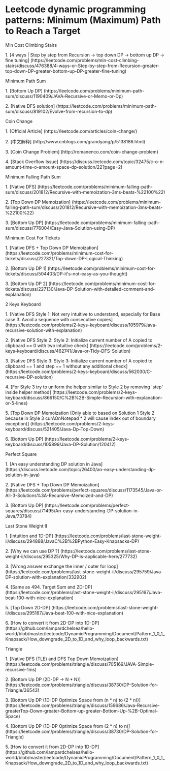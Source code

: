 # Leetcode dynamic programming patterns: Minimum (Maximum) Path to Reach a Target

<p>Min Cost Climbing Stairs
<p>1. [4 ways | Step by step from Recursion -> top down DP -> bottom up DP -> fine tuning] (https://leetcode.com/problems/min-cost-climbing-stairs/discuss/476388/4-ways-or-Step-by-step-from-Recursion-greater-top-down-DP-greater-bottom-up-DP-greater-fine-tuning)

<p>Minimum Path Sum
<p>1. [Bottom Up DP] (https://leetcode.com/problems/minimum-path-sum/discuss/1190409/JAVA-Recursive-or-Memo-or-Dp)
<p>2. [Native DFS solution] (https://leetcode.com/problems/minimum-path-sum/discuss/819102/Evolve-from-recursion-to-dp)

<p>Coin Change
<p>1. [Official Article] (https://leetcode.com/articles/coin-change/)
<p>2. [中文解释] (http://www.cnblogs.com/grandyang/p/5138186.html)
<p>3. [Coin Change Problem] (http://romanenco.com/coin-change-problem)
<p>4. [Stack Overflow Issue] (https://discuss.leetcode.com/topic/32475/c-o-n-amount-time-o-amount-space-dp-solution/22?page=2)

<p>Minimum Falling Path Sum
<p>1. [Native DFS] (https://leetcode.com/problems/minimum-falling-path-sum/discuss/201812/Recursive-with-memoization-3ms-beats-%22100%22)
<p>2. [Top Down DP Memoization] (https://leetcode.com/problems/minimum-falling-path-sum/discuss/201812/Recursive-with-memoization-3ms-beats-%22100%22)
<p>3. [Bottom Up DP] (https://leetcode.com/problems/minimum-falling-path-sum/discuss/776004/Easy-Java-Solution-using-DP)

<p>Minimum Cost For Tickets
<p>1. [Native DFS + Top Down DP Memoization] (https://leetcode.com/problems/minimum-cost-for-tickets/discuss/227321/Top-down-DP-Logical-Thinking)
<p>2. [Bottom Up DP 1] (https://leetcode.com/problems/minimum-cost-for-tickets/discuss/504403/DP-it's-not-easy-as-you-thought)
<p>3. [Bottom Up DP 2] (https://leetcode.com/problems/minimum-cost-for-tickets/discuss/227130/Java-DP-Solution-with-detailed-comment-and-explanation)

<p>2 Keys Keyboard
<p>1. [Native DFS Style 1: Not very intuitive to understand, especially for Base case 3: Avoid a sequence with consecutive copies] (https://leetcode.com/problems/2-keys-keyboard/discuss/105979/Java-recursive-solution-with-explanation)
<p>2. [Native DFS Style 2: Style 2: Initialize current number of A copied to clipboard == 0 with two intuitive check] (https://leetcode.com/problems/2-keys-keyboard/discuss/462741/Java-or-Tidy-DFS-Solution)
<p>3. [Native DFS Style 3: Style 3: Initialize current number of A copied to clipboard == 1 and step == 1 without any additional check] (https://leetcode.com/problems/2-keys-keyboard/discuss/562030/C-recursive-DP-solution)
<p>4. [For Style 3 try to uniform the helper similar to Style 2 by removing 'step' inside helper method] (https://leetcode.com/problems/2-keys-keyboard/discuss/866150/C%2B%2B-Simple-Recursion-with-explanation-or-5-lines)
<p>5. [Top Down DP Memoization (Only able to based on Solution 1 Style 2 because in Style 3 curAOnNotepad * 2 will cause index out of boundary exception)] (https://leetcode.com/problems/2-keys-keyboard/discuss/521405/Java-Dp-Top-Down)
<p>6. [Bottom Up DP] (https://leetcode.com/problems/2-keys-keyboard/discuss/105899/Java-DP-Solution/120412)

<p>Perfect Square
<p>1. [An easy understanding DP solution in Java] (https://discuss.leetcode.com/topic/26400/an-easy-understanding-dp-solution-in-java)
<p>2. [Native DFS + Top Down DP Memoization] (https://leetcode.com/problems/perfect-squares/discuss/1173545/Java-or-All-3-Solutions%3A-Recursive-Memoized-and-DP)
<p>3. [Bottom Up DP] (https://leetcode.com/problems/perfect-squares/discuss/71495/An-easy-understanding-DP-solution-in-Java/73784)

<p>Last Stone Weight II
<p>1. [Intuition and 1D-DP] (https://leetcode.com/problems/last-stone-weight-ii/discuss/294888/JavaC%2B%2BPython-Easy-Knapsacks-DP)
<p>2. [Why we can use DP ?] (https://leetcode.com/problems/last-stone-weight-ii/discuss/295325/Why-DP-is-applicable-here/277732)
<p>3. [Wrong answer exchange the inner / outer for loop] (https://leetcode.com/problems/last-stone-weight-ii/discuss/295759/Java-DP-solution-with-explanation/332902)
<p>4. [Same as 494. Target Sum and 2D-DP] (https://leetcode.com/problems/last-stone-weight-ii/discuss/295167/Java-beat-100-with-nice-explanation)
<p>5. [Top Down 2D-DP] (https://leetcode.com/problems/last-stone-weight-ii/discuss/295167/Java-beat-100-with-nice-explanation)
<p>6. [How to convert it from 2D-DP into 1D-DP] (https://github.com/lampardchelsea/hello-world/blob/master/leetcode/DynamicProgramming/Document/Pattern_1_0_1_Knapsack/How_downgrade_2D_to_1D_and_why_loop_backwards.txt)

<p>Triangle
<p>1. [Native DFS (TLE) and DFS Top Down Memoization] (https://leetcode.com/problems/triangle/discuss/705169/JAVA-Simple-recursive-1ms)
<p>2. [Bottom Up DP (2D-DP -> N * N)] (https://leetcode.com/problems/triangle/discuss/38730/DP-Solution-for-Triangle/36543)
<p>3. [Bottom Up DP (1D-DP Optimize Space from (n * n) to (2 * n))] (https://leetcode.com/problems/triangle/discuss/159686/Java-Recursive-greaterTop-Down-greater-Bottom-up-greater-Bottom-Up-%2B-Optimal-Space)
<p>4. [Bottom Up DP (1D-DP Optimize Space from (2 * n) to n)] (https://leetcode.com/problems/triangle/discuss/38730/DP-Solution-for-Triangle)
<p>5. [How to convert it from 2D-DP into 1D-DP] (https://github.com/lampardchelsea/hello-world/blob/master/leetcode/DynamicProgramming/Document/Pattern_1_0_1_Knapsack/How_downgrade_2D_to_1D_and_why_loop_backwards.txt)
